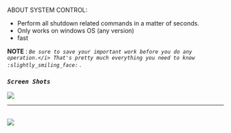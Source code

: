 ABOUT SYSTEM CONTROL:

* Perform all shutdown related commands in a matter of seconds.
* Only works on windows OS (any version)
* fast

<b>NOTE</b> : <i>`Be sure to save your important work before you do any operation.</i>
That's pretty much everything you need to know :slightly_smiling_face:` .


### `Screen Shots`
<img src="ScreenShots/1.JPG">
<br>
<hr>
<br>
<img src="ScreenShots/2.JPG">
